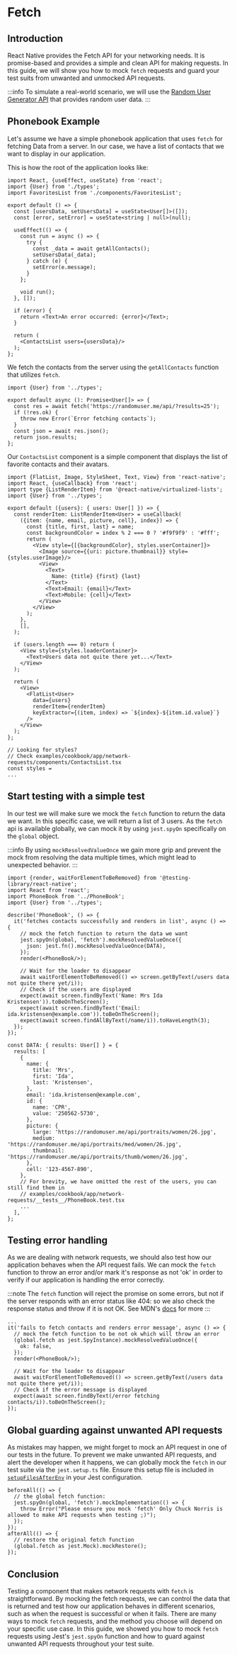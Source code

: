 # Fetch

## Introduction

React Native provides the Fetch API for your networking needs. It is promise-based and provides a
simple and clean API for making requests. In this guide, we will show you how to mock `fetch` requests
and guard your test suits from unwanted and unmocked API requests.

:::info
To simulate a real-world scenario, we will use
the [Random User Generator API](https://randomuser.me/)
that provides random user data.
:::

## Phonebook Example

Let's assume we have a simple phonebook application that uses `fetch` for fetching Data from a server.
In our case, we have a list of contacts that we want to display in our application.

This is how the root of the application looks like:

```tsx title=network-requests/Phonebook.tsx
import React, {useEffect, useState} from 'react';
import {User} from './types';
import FavoritesList from './components/FavoritesList';

export default () => {
  const [usersData, setUsersData] = useState<User[]>([]);
  const [error, setError] = useState<string | null>(null);

  useEffect(() => {
    const run = async () => {
      try {
        const _data = await getAllContacts();
        setUsersData(_data);
      } catch (e) {
        setError(e.message);
      }
    };

    void run();
  }, []);

  if (error) {
    return <Text>An error occurred: {error}</Text>;
  }

  return (
    <ContactsList users={usersData}/>
  );
};

```

We fetch the contacts from the server using the `getAllContacts` function that utilizes `fetch`.

```tsx title=network-requests/api/getAllContacts.ts
import {User} from '../types';

export default async (): Promise<User[]> => {
  const res = await fetch('https://randomuser.me/api/?results=25');
  if (!res.ok) {
    throw new Error(`Error fetching contacts`);
  }
  const json = await res.json();
  return json.results;
};
```

Our `ContactsList` component is a simple component that displays the list of favorite contacts and
their avatars.

```tsx title=network-requests/components/ContactsList.tsx
import {FlatList, Image, StyleSheet, Text, View} from 'react-native';
import React, {useCallback} from 'react';
import type {ListRenderItem} from '@react-native/virtualized-lists';
import {User} from '../types';

export default ({users}: { users: User[] }) => {
  const renderItem: ListRenderItem<User> = useCallback(
    ({item: {name, email, picture, cell}, index}) => {
      const {title, first, last} = name;
      const backgroundColor = index % 2 === 0 ? '#f9f9f9' : '#fff';
      return (
        <View style={[{backgroundColor}, styles.userContainer]}>
          <Image source={{uri: picture.thumbnail}} style={styles.userImage}/>
          <View>
            <Text>
              Name: {title} {first} {last}
            </Text>
            <Text>Email: {email}</Text>
            <Text>Mobile: {cell}</Text>
          </View>
        </View>
      );
    },
    [],
  );

  if (users.length === 0) return (
    <View style={styles.loaderContainer}>
      <Text>Users data not quite there yet...</Text>
    </View>
  );

  return (
    <View>
      <FlatList<User>
        data={users}
        renderItem={renderItem}
        keyExtractor={(item, index) => `${index}-${item.id.value}`}
      />
    </View>
  );
};

// Looking for styles?
// Check examples/cookbook/app/network-requests/components/ContactsList.tsx
const styles =
...
```

## Start testing with a simple test

In our test we will make sure we mock the `fetch` function to return the data we want.
In this specific case, we will return a list of 3 users.
As the `fetch` api is available globally, we can mock it by using `jest.spyOn` specifically on the
`global` object.

:::info
By using `mockResolvedValueOnce` we gain more grip and prevent the mock from resolving the data
multiple times, which might lead to unexpected behavior.
:::

```tsx title=network-requests/Phonebook.test.tsx
import {render, waitForElementToBeRemoved} from '@testing-library/react-native';
import React from 'react';
import PhoneBook from '../PhoneBook';
import {User} from '../types';

describe('PhoneBook', () => {
  it('fetches contacts successfully and renders in list', async () => {
    // mock the fetch function to return the data we want
    jest.spyOn(global, 'fetch').mockResolvedValueOnce({
      json: jest.fn().mockResolvedValueOnce(DATA),
    });
    render(<PhoneBook/>);

    // Wait for the loader to disappear
    await waitForElementToBeRemoved(() => screen.getByText(/users data not quite there yet/i));
    // Check if the users are displayed
    expect(await screen.findByText('Name: Mrs Ida Kristensen')).toBeOnTheScreen();
    expect(await screen.findByText('Email: ida.kristensen@example.com')).toBeOnTheScreen();
    expect(await screen.findAllByText(/name/i)).toHaveLength(3);
  });
});

const DATA: { results: User[] } = {
  results: [
    {
      name: {
        title: 'Mrs',
        first: 'Ida',
        last: 'Kristensen',
      },
      email: 'ida.kristensen@example.com',
      id: {
        name: 'CPR',
        value: '250562-5730',
      },
      picture: {
        large: 'https://randomuser.me/api/portraits/women/26.jpg',
        medium: 'https://randomuser.me/api/portraits/med/women/26.jpg',
        thumbnail: 'https://randomuser.me/api/portraits/thumb/women/26.jpg',
      },
      cell: '123-4567-890',
    },
    // For brevity, we have omitted the rest of the users, you can still find them in
    // examples/cookbook/app/network-requests/__tests__/PhoneBook.test.tsx
    ...
  ],
};

```

## Testing error handling

As we are dealing with network requests, we should also test how our application behaves when the
API request fails. We can mock the `fetch` function to throw an error and/or mark it's response as
not 'ok' in order to verify if our application is handling the error correctly.

:::note
The `fetch` function will reject the promise on some errors, but not if the server responds
with an error status like 404: so we also check the response status and throw if it is not OK.
See MDN's [docs](https://developer.mozilla.org/en-US/docs/Web/API/Fetch_API/Using_Fetch) for more
:::

```tsx title=network-requests/Phonebook.test.tsx
...
it('fails to fetch contacts and renders error message', async () => {
  // mock the fetch function to be not ok which will throw an error
  (global.fetch as jest.SpyInstance).mockResolvedValueOnce({
    ok: false,
  });
  render(<PhoneBook/>);

  // Wait for the loader to disappear
  await waitForElementToBeRemoved(() => screen.getByText(/users data not quite there yet/i));
  // Check if the error message is displayed
  expect(await screen.findByText(/error fetching contacts/i)).toBeOnTheScreen();
});
````

## Global guarding against unwanted API requests

As mistakes may happen, we might forget to mock an API request in one of our tests in the future.
To prevent we make unwanted API requests, and alert the developer when it happens, we can globally
mock the `fetch` in our test suite via the `jest.setup.ts` file. Ensure this setup file is included
in [`setupFilesAfterEnv`](https://jestjs.io/docs/configuration#setupfilesafterenv-array) in your Jest configuration.

```tsx title=jest.setup.ts
beforeAll(() => {
  // the global fetch function:
  jest.spyOn(global, 'fetch').mockImplementation(() => {
    throw Error("Please ensure you mock 'fetch' Only Chuck Norris is allowed to make API requests when testing ;)");
  });
});
afterAll(() => {
  // restore the original fetch function
  (global.fetch as jest.Mock).mockRestore();
});

```

## Conclusion

Testing a component that makes network requests with `fetch` is straightforward. By mocking the fetch
requests, we can control the data that is returned and test how our application behaves in different
scenarios, such as when the request is successful or when it fails.
There are many ways to mock `fetch` requests, and the method you choose will depend on your specific
use case. In this guide, we showed you how to mock `fetch` requests using Jest's `jest.spyOn` function
and how to guard against unwanted API requests throughout your test suite.
